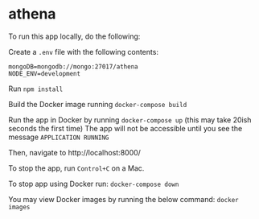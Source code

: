 # athena
To run this app locally, do the following:

Create a `.env` file with the following contents:
```
mongoDB=mongodb://mongo:27017/athena  
NODE_ENV=development
```

Run `npm install`

Build the Docker image running `docker-compose build`

Run the app in Docker by running `docker-compose up` (this may take 20ish seconds the first time)
The app will not be accessible until you see the message `APPLICATION RUNNING` 

Then, navigate to http://localhost:8000/

To stop the app, run `Control+C` on a Mac.

To stop app using Docker run:
`docker-compose down`

You may view Docker images by running the below command:
`docker images`
